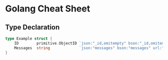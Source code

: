 # Golang Cheat Sheet

## Type Declaration
```go
type Example struct {
	ID        primitive.ObjectID `json:"_id,omitempty" bson:"_id,omitempty" url:"_id,omitempty"`
	Messages  string             `json:"messages" bson:"messages" url:"messages"`
}
```
